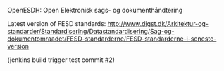 OpenESDH: Open Elektronisk sags- og dokumenthåndtering

Latest version of FESD standards:
http://www.digst.dk/Arkitektur-og-standarder/Standardisering/Datastandardisering/Sag-og-dokumentomraadet/FESD-standarderne/FESD-standarderne-i-seneste-version

(jenkins build trigger test commit #2)